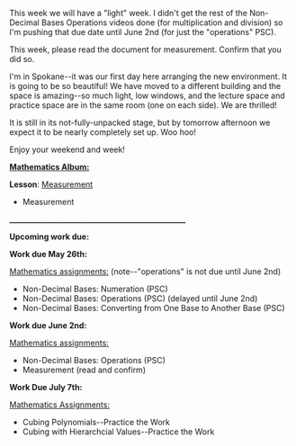 
This week we will have a "light" week. I didn't get the rest of the Non-Decimal Bases Operations videos done (for multiplication and division) so I'm pushing that due date until June 2nd (for just the "operations" PSC). 

This week, please read the document for measurement. Confirm that you did so. 

I'm in Spokane--it was our first day here arranging the new environment. It is going to be so beautiful! We have moved to a different building and the space is amazing--so much light, low windows, and the lecture space and practice space are in the same room (one on each side). We are thrilled!

It is still in its not-fully-unpacked stage, but by tomorrow afternoon we expect it to be nearly completely set up. Woo hoo! 

Enjoy your weekend and week!

[**Mathematics Album:**](https://montessorinorthwest.populiweb.com/router/courseofferings/10738324/lessons/index)

**Lesson**: [Measurement](https://montessorinorthwest.populiweb.com/router/courseofferings/10738324/lessons/12680265/pages/13278462/show)

- Measurement

**_______________________________________________**

**Upcoming work due:**

**Work due May 26th:**

[Mathematics assignments:](https://montessorinorthwest.populiweb.com/router/courseofferings/10738324/assignments/index) (note--"operations" is not due until June 2nd)

- Non-Decimal Bases: Numeration (PSC)
- Non-Decimal Bases: Operations (PSC) (delayed until June 2nd)
- Non-Decimal Bases: Converting from One Base to Another Base (PSC)

**Work due June 2nd:**

[Mathematics assignments:](https://montessorinorthwest.populiweb.com/router/courseofferings/10738324/assignments/index)

- Non-Decimal Bases: Operations (PSC)
- Measurement (read and confirm) 

**Work Due July 7th:**

[Mathematics Assignments:](https://montessorinorthwest.populiweb.com/router/courseofferings/10738324/assignments/index)

- Cubing Polynomials--Practice the Work
- Cubing with Hierarchcial Values--Practice the Work